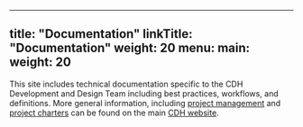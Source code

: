 
---
title: "Documentation"
linkTitle: "Documentation"
weight: 20
menu:
  main:
    weight: 20
---

This site includes technical documentation specific to the CDH Development and Design Team including best practices, workflows, and definitions.  More general information, including [project management](https://cdh.princeton.edu/research/project-management/) and [project charters](https://cdh.princeton.edu/research/project-management/charters/) can be found on the main [CDH website](https://cdh.princeton.edu).







